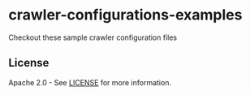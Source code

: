 # crawler-configurations-examples

Checkout these sample crawler configuration files

## License

Apache 2.0 - See [LICENSE](/LICENSE) for more information.
